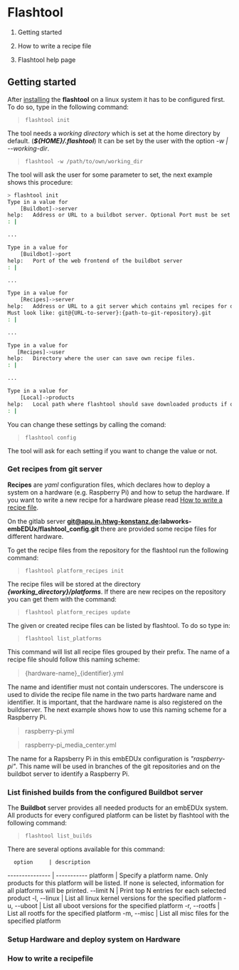 # Flashtool

1. Getting started

3. How to write a recipe file
4. Flashtool help page


## Getting started

After [installing](../setup/flashtool.md) the **flashtool** on a linux system it
has to be configured first. To do so, type in the following command:

> `flashtool init`

The tool needs a *working directory* which is set at the home directory
by default. (***${HOME}/.flashtool***) It can be set by the user with the option
*-w | --working-dir*.

> `flashtool -w /path/to/own/working_dir`

The tool will ask the user for some parameter to set, the next example shows
this procedure:

```bash
> flashtool init
Type in a value for
    [Buildbot]->server
help:   Address or URL to a buildbot server. Optional Port must be set as next parameter.
: | 

...

Type in a value for
    [Buildbot]->port
help:   Port of the web frontend of the buildbot server
: |

...

Type in a value for
    [Recipes]->server
help:   Address or URL to a git server which contains yml recipes for different platforms
Must look like: git@{URL-to-server}:{path-to-git-repository}.git
: |

...

Type in a value for
   [Recipes]->user
help:   Directory where the user can save own recipe files.
: |

...

Type in a value for
    [Local]->products
help:   Local path where flashtool should save downloaded products if option is selected.
: |
```

You can change these settings by calling the comand:

> `flashtool config`

The tool will ask for each setting if you want to change the value or not.

### Get recipes from git server

**Recipes** are *yaml* configuration files, which declares how to deploy a
system on a hardware (e.g. Raspberry Pi) and how to setup the hardware. If
you want to write a new recipe for a hardware please read [How to write a recipe
file](#How_to_write_a_recipe_file). 

On the gitlab server **git@apu.in.htwg-konstanz.de:labworks-embEDUx/flashtool_config.git**
there are provided some recipe files for different hardware.

To get the recipe files from the repository for the flashtool run the following command:

> `flashtool platform_recipes init`

The recipe files will be stored at the directory ***{working\_directory}/platforms***.
If there are new recipes on the repository you can get them with the command:

> `flashtool platform_recipes update`

The given or created recipe files can be listed by flashtool. To do so type in:

> `flashtool list_platforms`

This command will list all recipe files grouped by their prefix. The name of a
recipe file should follow this naming scheme:

> {hardware-name}\_{identifier}.yml

The name and identifier must not contain underscores. The underscore is used to
divide the recipe file name in the two parts hardware name and identifier. It is
important, that the hardware name is also registered on the buildserver. The
next example shows how to use this naming scheme for a Raspberry Pi.

> raspberry-pi.yml

> raspberry-pi\_media_center.yml

The name for a Rapsberry Pi in this embEDUx configuration is *"raspberry-pi"*.
This name will be used in branches of the git repositories and on the buildbot
server to identify a Raspberry Pi.

### List finished builds from the configured **Buildbot** server

The **Buildbot** server provides all needed products for an embEDUx system.
All products for every configured platform can be listet by flashtool with
the following command:

> `flashtool list_builds`

There are several options available for this command:

      option     | description 
 --------------- | ----------- 
 platform   | Specify a platform name. Only products for this platform will be listed. If none is selected, information for all platforms will be printed.
 --limit N  | Print top N entries for each selected product
 -l, --linux | List all linux kernel versions for the specified platform
 -u, --uboot | List all uboot versions for the specified platform
 -r, --rootfs | List all rootfs for the specified platform
 -m, --misc | List all misc files for the specified platform


### Setup Hardware and deploy system on Hardware


### How to write a recipefile
